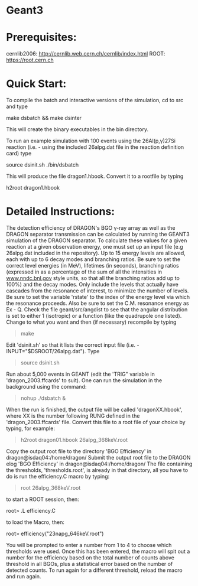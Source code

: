 # Geant3

Prerequisites:
==============
cernlib2006: http://cernlib.web.cern.ch/cernlib/index.html
ROOT: https://root.cern.ch

Quick Start:
============
To compile the batch and interactive versions of the simulation, cd to src and type

make dsbatch && make dsinter

This will create the binary executables in the bin directory.


To run an example simulation with 100 events using the 26Al(p,γ)27Si reaction (i.e. - using the included 26alpg.dat file in the reaction
definition card) type

source dsinit.sh
./bin/dsbatch

This will produce the file dragon1.hbook. Convert it to a rootfile by typing

h2root dragon1.hbook

Detailed Instructions:
======================

The detection efficiency of DRAGON's BGO γ-ray array as well as the DRAGON separator transmission can be calculated by running the GEANT3 
simulation of the DRAGON separator. To calculate these values for a given reaction at a given observation energy, one must set up an input 
file (e.g 26alpg.dat included in the repository). Up to 15 energy levels are allowed, each with up to 6 decay modes and branching ratios. 
Be sure to set the correct level energies (in MeV), lifetimes (in seconds), branching ratios (expressed in as a percentage of the sum of 
all the intensities in www.nndc.bnl.gov style units, so that all the branching ratios add up to 100%) and the decay modes. Only include 
the levels that actually have cascades from the resonance of interest, to minimize the number of levels. Be sure to set the variable 
'rstate' to the index of the energy level via which the resonance proceeds. Also be sure to set the C.M. resonance energy as Ex - Q. Check 
the file geant/src/angdist to see that the angular distribution is set to either 1 (isotropic) or a function (like the quadrupole one 
listed). Change to what you want and then (if necessary) recompile by typing

> make

Edit 'dsinit.sh' so that it lists the correct input file (i.e. - INPUT="$DSROOT/26alpg.dat"). Type 

> source dsinit.sh

Run about 5,000 events in GEANT (edit the 'TRIG" variable in 'dragon_2003.ffcards' to suit). One can run the simulation in the background 
using the command:

> nohup ./dsbatch &

When the run is finished, the output file will be called 'dragonXX.hbook', where XX is the number following RUNG defined in the
'dragon_2003.ffcards' file.  Convert this file to a root file of your choice by typing, for example:

> h2root dragon01.hbook 26alpg_368keV.root

Copy the output root file to the directory 'BGO Efficiency' in dragon@isdaq04:/home/dragon/
Submit the output root file to the DRAGON elog 'BGO Efficiency' in dragon@isdaq04:/home/dragon/
The file containing the thresholds, 'thresholds.root', is already in that directory, all you have to do is run the efficiency.C macro by 
typing:

> root 26alpg_368keV.root

to start a ROOT session, then:

root> .L efficiency.C

to load the Macro, then:

root> efficiency("23napg_646keV.root")

You will be prompted to enter a number from 1 to 4 to choose which thresholds were used. Once this has been entered, the macro will spit 
out a number for the efficiency based on the total number of counts above threshold in all BGOs, plus a statistical error based on the 
number of detected counts. To run again for a different threshold, reload the macro and run again.


